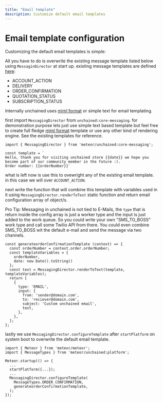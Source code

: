```yaml
---
title: "Email template"
description: Customize default email templates
---
```


# Email template configuration

Customizing the default email templates is simple:

All you have to do is overwrite the existing message template listed below using `MessaginDirector` at start up.
existing message templates are defined [here](https://github.com/unchainedshop/unchained/blob/master/packages/platform/setup-templates.js):

- ACCOUNT_ACTION
- DELIVERY
- ORDER_CONFIRMATION
- QUOTATION_STATUS
- SUBSCRIPTION_STATUS

Internally unchained uses [mjml format](https://documentation.mjml.io/) or simple text for email templating.

first import `MessagingDirector` from `unchained:core-messaging`. for demonstration purpose lets just use simple text based template but feel free to create full fledge [mjml format](https://documentation.mjml.io/) template or use any other kind of rendering engine. See the existing templates for reference.

```
import { MessagingDirector } from 'meteor/unchained:core-messaging';

const template = `
Hello, thank you for visiting unchained store {{date}} we hope you become part of our community member in the future :).
Order number: {{orderNumber}}`
```

what is left now is use this to ovewright any of the existing email template. in this case we will over `ACCOUNT_ACTION`.

next write the function that will combine this template with variables used in it using `MessagingDirector.renderToText` static function and return email configuration array of object/s.

Pro Tip: Messaging in unchained is not tied to E-Mails, the `type` that is return inside the config array is just a worker type and the input is just added to the work queue. So you could write your own "SMS_TO_BOSS" work type and call some Twilio API from there. You could even combine SMS_TO_BOSS wit the default e-mail and send the message via two channels.

```
const generateorderConfirmationTemplate (context) => {
  const orderNumber = context.order.orderNumber;
  const templateVariables = {
    orderNumber,
    date: new Date().toString()
  };
  const text = MessagingDirector.renderToText(template, templateVariables);
  return [
    {
      type: 'EMAIL',
      input: {
        from: 'sender@domain.com',
        to: 'reciever@domain.com',
        subject: 'Custom unchained email',
        text,
      },
    },
  ];
};

```

lastly we use `MessagingDirector.configureTemplate` after `startPlatform` on system boot to overwrite the default email template.

```
import { Meteor } from 'meteor/meteor';
import { MessageTypes } from 'meteor/unchained:platform';

Meteor.startup(() => {
  ...
  startPlatform({...});
  ...
  MessagingDirector.configureTemplate(
    MessageTypes.ORDER_CONFIRMATION,
    generateorderConfirmationTemplate,
  );
});

```
